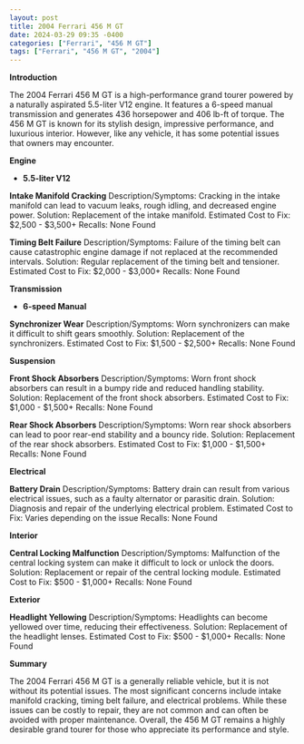```yaml
---
layout: post
title: 2004 Ferrari 456 M GT
date: 2024-03-29 09:35 -0400
categories: ["Ferrari", "456 M GT"]
tags: ["Ferrari", "456 M GT", "2004"]
---
```

**Introduction**

The 2004 Ferrari 456 M GT is a high-performance grand tourer powered by a naturally aspirated 5.5-liter V12 engine. It features a 6-speed manual transmission and generates 436 horsepower and 406 lb-ft of torque. The 456 M GT is known for its stylish design, impressive performance, and luxurious interior. However, like any vehicle, it has some potential issues that owners may encounter.

**Engine**

* **5.5-liter V12**

**Intake Manifold Cracking**
Description/Symptoms: Cracking in the intake manifold can lead to vacuum leaks, rough idling, and decreased engine power.
Solution: Replacement of the intake manifold.
Estimated Cost to Fix: $2,500 - $3,500+
Recalls: None Found

**Timing Belt Failure**
Description/Symptoms: Failure of the timing belt can cause catastrophic engine damage if not replaced at the recommended intervals.
Solution: Regular replacement of the timing belt and tensioner.
Estimated Cost to Fix: $2,000 - $3,000+
Recalls: None Found

**Transmission**

* **6-speed Manual**

**Synchronizer Wear**
Description/Symptoms: Worn synchronizers can make it difficult to shift gears smoothly.
Solution: Replacement of the synchronizers.
Estimated Cost to Fix: $1,500 - $2,500+
Recalls: None Found

**Suspension**

**Front Shock Absorbers**
Description/Symptoms: Worn front shock absorbers can result in a bumpy ride and reduced handling stability.
Solution: Replacement of the front shock absorbers.
Estimated Cost to Fix: $1,000 - $1,500+
Recalls: None Found

**Rear Shock Absorbers**
Description/Symptoms: Worn rear shock absorbers can lead to poor rear-end stability and a bouncy ride.
Solution: Replacement of the rear shock absorbers.
Estimated Cost to Fix: $1,000 - $1,500+
Recalls: None Found

**Electrical**

**Battery Drain**
Description/Symptoms: Battery drain can result from various electrical issues, such as a faulty alternator or parasitic drain.
Solution: Diagnosis and repair of the underlying electrical problem.
Estimated Cost to Fix: Varies depending on the issue
Recalls: None Found

**Interior**

**Central Locking Malfunction**
Description/Symptoms: Malfunction of the central locking system can make it difficult to lock or unlock the doors.
Solution: Replacement or repair of the central locking module.
Estimated Cost to Fix: $500 - $1,000+
Recalls: None Found

**Exterior**

**Headlight Yellowing**
Description/Symptoms: Headlights can become yellowed over time, reducing their effectiveness.
Solution: Replacement of the headlight lenses.
Estimated Cost to Fix: $500 - $1,000+
Recalls: None Found

**Summary**

The 2004 Ferrari 456 M GT is a generally reliable vehicle, but it is not without its potential issues. The most significant concerns include intake manifold cracking, timing belt failure, and electrical problems. While these issues can be costly to repair, they are not common and can often be avoided with proper maintenance. Overall, the 456 M GT remains a highly desirable grand tourer for those who appreciate its performance and style.
